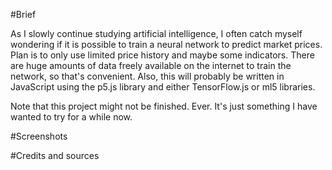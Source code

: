#Brief

As I slowly continue studying artificial intelligence, I often catch myself
wondering if it is possible to train a neural network to predict market prices.
Plan is to only use limited price history and maybe some indicators. There are
huge amounts of data freely available on the internet to train the network, so
that's convenient. Also, this will probably be written in JavaScript using the
p5.js library and either TensorFlow.js or ml5 libraries.

Note that this project might not be finished. Ever. It's just something I have
wanted to try for a while now.

#Screenshots

#Credits and sources
